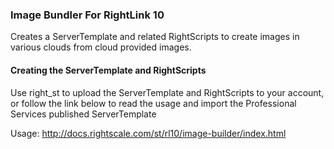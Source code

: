 ### Image Bundler For RightLink 10

Creates a ServerTemplate and related RightScripts to create images in various clouds
from cloud provided images.

#### Creating the ServerTemplate and RightScripts
Use right_st to upload the ServerTemplate and RightScripts to your account, or follow the link below to read the usage and import the Professional Services published ServerTemplate

Usage: http://docs.rightscale.com/st/rl10/image-builder/index.html
